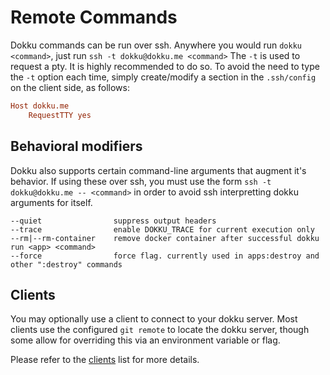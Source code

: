 # Remote Commands

Dokku commands can be run over ssh. Anywhere you would run `dokku <command>`, just run `ssh -t dokku@dokku.me <command>`
The `-t` is used to request a pty. It is highly recommended to do so.
To avoid the need to type the `-t` option each time, simply create/modify a section in the `.ssh/config` on the client side, as follows:

```ini
Host dokku.me
    RequestTTY yes
```

## Behavioral modifiers

Dokku also supports certain command-line arguments that augment it's behavior. If using these over ssh, you must use the form `ssh -t dokku@dokku.me -- <command>`
in order to avoid ssh interpretting dokku arguments for itself.

```
--quiet                suppress output headers
--trace                enable DOKKU_TRACE for current execution only
--rm|--rm-container    remove docker container after successful dokku run <app> <command>
--force                force flag. currently used in apps:destroy and other ":destroy" commands
```

## Clients

You may optionally use a client to connect to your dokku server. Most clients use the configured `git remote` to locate the dokku server, though some allow for overriding this via an environment variable or flag.

Please refer to the [clients](/dokku/community/clients/) list for more details.
